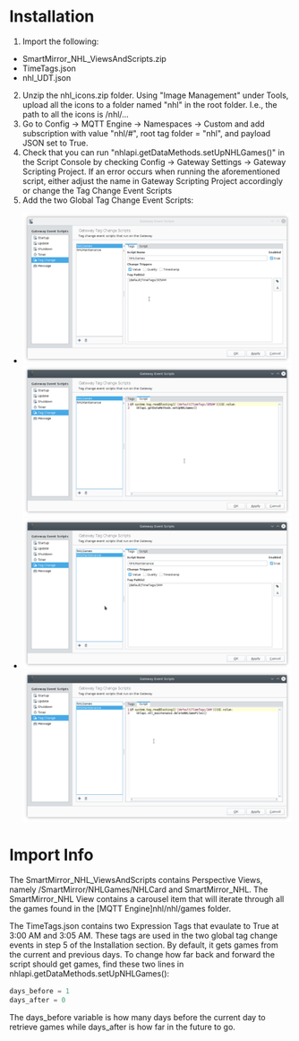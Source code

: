 
# Installation
1. Import the following:
* SmartMirror_NHL_ViewsAndScripts.zip
* TimeTags.json
* nhl_UDT.json
2. Unzip the nhl_icons.zip folder. Using "Image Management" under Tools, upload all the icons to a folder named "nhl" in the root folder. I.e., the path to all the icons is /nhl/...
3. Go to Config -> MQTT Engine -> Namespaces -> Custom and add subscription with value "nhl/#", root tag folder = "nhl", and payload JSON set to True.
4. Check that you can run "nhlapi.getDataMethods.setUpNHLGames()" in the Script Console by checking Config -> Gateway Settings -> Gateway Scripting Project. If an error occurs when running the aforementioned script, either adjust the name in Gateway Scripting Project accordingly or change the Tag Change Event Scripts
5. Add the two Global Tag Change Event Scripts:
 * ![Smart Mirror](/nhl/images/NHLAddOn_EventSetup_TagChange.png)
  ![Smart Mirror](/nhl/images/NHLAddOn_EventSetup_TagChange_Script.png)
 * ![Smart Mirror](/nhl/images/NHLAddOn_EventSetup_TagChangeMaintenance.png)
  ![Smart Mirror](/nhl/images/NHLAddOn_EventSetup_TagChangeMaintenance_Script.png)
 
 
  
# Import Info  
The SmartMirror_NHL_ViewsAndScripts contains Perspective Views, namely /SmartMirror/NHLGames/NHLCard and SmartMirror_NHL. The SmartMirror_NHL View contains a carousel item that will iterate through all the games found in the [MQTT Engine]nhl/nhl/games folder.

The TimeTags.json contains two Expression Tags that evaulate to True at 3:00 AM and 3:05 AM. These tags are used in the two global tag change events in step 5 of the Installation section. By default, it gets games from the current and previous days. To change how far back and forward the script should get games, find these two lines in nhlapi.getDataMethods.setUpNHLGames():
```python
days_before = 1
days_after = 0
```
The days_before variable is how many days before the current day to retrieve games while days_after is how far in the future to go.
